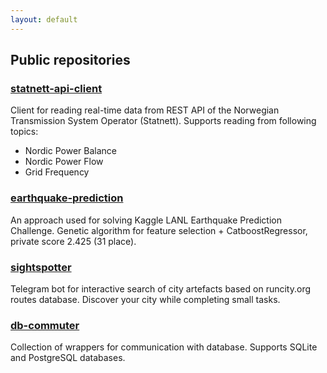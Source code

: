 ```yaml
---
layout: default 
---
```


## Public repositories

### [statnett-api-client](https://viktorsapozhok.github.io/statnett-api-client/)

Client for reading real-time data from REST API of the Norwegian Transmission System Operator (Statnett).
Supports reading from following topics:

* Nordic Power Balance
* Nordic Power Flow
* Grid Frequency  

### [earthquake-prediction](https://viktorsapozhok.github.io/earthquake-prediction/)

An approach used for solving Kaggle LANL Earthquake Prediction Challenge. 
Genetic algorithm for feature selection + CatboostRegressor, private score 2.425 (31 place).

### [sightspotter](https://github.com/viktorsapozhok/sightspotter)

Telegram bot for interactive search of city artefacts based on runcity.org routes database. 
Discover your city while completing small tasks.

### [db-commuter](https://github.com/viktorsapozhok/db-commuter)

Collection of wrappers for communication with database. Supports SQLite and PostgreSQL databases.

